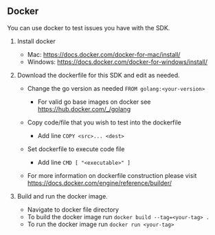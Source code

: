 ## Docker
You can use docker to test issues you have with the SDK.

1.  Install docker
    -   Mac: <https://docs.docker.com/docker-for-mac/install/>
    -   Windows: <https://docs.docker.com/docker-for-windows/install/>

2.  Download the dockerfile for this SDK and edit as needed.
    -   Change the go version as needed `FROM golang:<your-version>`
        -   For valid go base images on docker see <https://hub.docker.com/_/golang>

    -   Copy code/file that you wish to test into the dockerfile 
        -   Add line `COPY <src>... <dest>`

    -   Set dockerfile to execute code file 
        -   Add line `CMD [ "<executable>" ]`
    
    -   For more information on dockerfile construction please visit <https://docs.docker.com/engine/reference/builder/>

3.  Build and run the docker image.
    -   Navigate to docker file directory
    -   To build the docker image run `docker build --tag=<your-tag> .`
    -   To run the docker image run `docker run <your-tag>`
